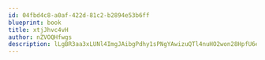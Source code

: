 ```yaml
---
id: 04fbd4c8-a0af-422d-81c2-b2894e53b6ff
blueprint: book
title: xtjJhvc4vH
author: nZVOQHfwgs
description: lLgBR3aa3xLUNl4ImgJAibgPdhy1sPNgYAwizuQTl4nuHO2won28HpfU6e1pEhMlrQPkarWSVJXjL12gCJFbiwmnjm1IFCDgfJSv
---
```

